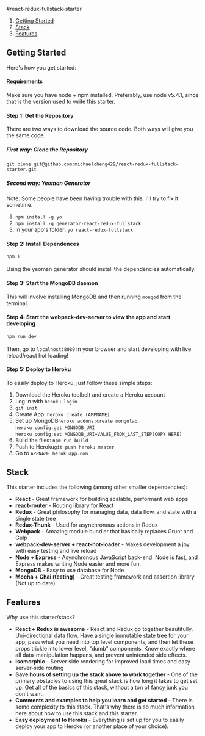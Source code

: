 #react-redux-fullstack-starter

<ol>
    <li><a href="#gettingstarted">Getting Started</a></li>
    <li><a href="#stack">Stack</a></li>
    <li><a href="#features">Features</a></li>
</ol>

<h2 id="gettingstarted">Getting Started</h2>
Here's how you get started:

<h4>Requirements</h4>
Make sure you have node + npm installed. Preferably, use node v5.4.1, since that is the version used to write this starter.

<h4>Step 1: Get the Repository</h4>

There are two ways to download the source code. Both ways will give you the same code.

<h5>First way: Clone the Repository</h5>
<code>git clone git@github.com:michaelcheng429/react-redux-fullstack-starter.git</code>

<h5>Second way: Yeoman Generator</h5>
Note: Some people have been having trouble with this. I'll try to fix it sometime.
<ol>
    <li><code>npm install -g yo</code></li>
    <li><code>npm install -g generator-react-redux-fullstack</code></li>
    <li>In your app's folder: <code>yo react-redux-fullstack</code></li>
</ol>

<h4>Step 2: Install Dependences</h4>
<code>npm i</code>
<br /><br />
Using the yeoman generator should install the dependencies automatically.

<h4>Step 3: Start the MongoDB daemon</h4>
This will involve installing MongoDB and then running <code>mongod</code> from the terminal.

<h4>Step 4: Start the webpack-dev-server to view the app and start developing</h4>
<code>npm run dev</code>
<br /><br />
Then, go to <code>localhost:8080</code> in your browser and start developing with live reload/react hot loading!

<h4>Step 5: Deploy to Heroku</h4>
To easily deploy to Heroku, just follow these simple steps:

<ol>
    <li>Download the Heroku toolbelt and create a Heroku account</li>
    <li>Log in with <code>heroku login</code></li>
    <li><code>git init</code></li>
    <li>Create App: <code>heroku create (APPNAME)</code></li>
    <li>Set up MongoDB<code>heroku addons:create mongolab</code><br>
    <code>heroku config:get MONGODB_URI</code><br>
    <code>heroku config:set MONGODB_URI=VALUE_FROM_LAST_STEP(COPY HERE)</code></li>
    <li>Build the files: <code>npm run build</code></li>
    <li>Push to Heroku<code>git push heroku master</code></li>
    <li>Go to <code>APPNAME.herokuapp.com</code></li>
</ol>

<h2 id="stack">Stack</h2>
This starter includes the following (among other smaller dependencies):

<ul>
    <li><strong>React</strong> - Great framework for building scalable, performant web apps</li>
    <li><strong>react-router</strong> - Routing library for React</li>
    <li><strong>Redux</strong> - Great philosophy for managing data, data flow, and state with a single state tree</li>
    <li><strong>Redux-Thunk</strong> - Used for asynchronous actions in Redux</li>
    <li><strong>Webpack</strong> - Amazing module bundler that basically replaces Grunt and Gulp</li>
    <li><strong>webpack-dev-server + react-hot-loader</strong> - Makes development a joy with easy testing and live reload</li>
    <li><strong>Node + Express</strong> - Asynchronous JavaScript back-end. Node is fast, and Express makes writing Node easier and more fun.</li>
    <li><strong>MongoDB</strong> - Easy to use database for Node</li>
    <li><strong>Mocha + Chai (testing)</strong> - Great testing framework and assertion library (Not up to date)</li>
</ul>

<h2 id="features">Features</h2>
Why use this starter/stack?

<ul>
    <li><strong>React + Redux is awesome</strong> - React and Redux go together beautifully. Uni-directional data flow. Have a single immutable state tree for your app, pass what you need into top level components, and then let these props trickle into lower level, "dumb" components. Know exactly where all data-manipulation happens, and prevent unintended side effects.</li>
    <li><strong>Isomorphic</strong> - Server side rendering for improved load times and easy server-side routing</li>
    <li><strong>Save hours of setting up the stack above to work together</strong> - One of the primary obstacles to using this great stack is how long it takes to get set up. Get all of the basics of this stack, without a ton of fancy junk you don't want.</li>
    <li><strong>Comments and examples to help you learn and get started</strong> - There is some complexity to this stack. That's why there is so much information here about how to use this stack and this starter.</li>
    <li><strong>Easy deployment to Heroku</strong> - Everything is set up for you to easily deploy your app to Heroku (or another place of your choice).</li>
</ul>
